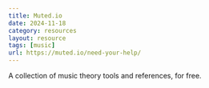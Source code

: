 ```yaml
---
title: Muted.io
date: 2024-11-18
category: resources
layout: resource
tags: [music]
url: https://muted.io/need-your-help/
---
```



A collection of music theory tools and references, for free. 
